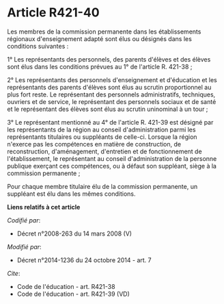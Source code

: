 # Article R421-40

Les membres de la commission permanente dans les établissements régionaux d'enseignement adapté sont élus ou désignés dans
les conditions suivantes : 

1° Les représentants des personnels, des parents d'élèves et des élèves sont élus dans les conditions prévues au 1° de
l'article R. 421-38 ; 

2° Les représentants des personnels d'enseignement et d'éducation et les représentants des parents d'élèves sont élus au
scrutin proportionnel au plus fort reste. Le représentant des personnels administratifs, techniques, ouvriers et de service,
le représentant des personnels sociaux et de santé et le représentant des élèves sont élus au scrutin uninominal à un tour ; 

3° Le représentant mentionné au 4° de l'article R. 421-39 est désigné par les représentants de la région au conseil
d'administration parmi les représentants titulaires ou suppléants de celle-ci. Lorsque la région n'exerce pas les compétences
en matière de construction, de reconstruction, d'aménagement, d'entretien et de fonctionnement de l'établissement, le
représentant au conseil d'administration de la personne publique exerçant ces compétences, ou à défaut son suppléant, siège à
la commission permanente ; 

Pour chaque membre titulaire élu de la commission permanente, un suppléant est élu dans les mêmes conditions.

**Liens relatifs à cet article**

_Codifié par_:

  - Décret n°2008-263 du 14 mars 2008 (V)

_Modifié par_:

  - Décret n°2014-1236 du 24 octobre 2014 - art. 7

_Cite_:

  - Code de l'éducation - art. R421-38
  - Code de l'éducation - art. R421-39 (VD)
